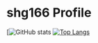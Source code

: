 # shg166 Profile
[![GitHub stats](https://github-readme-stats.vercel.app/api?username=shg166&show_icons=true)
[![Top Langs](https://github-readme-stats.vercel.app/api/top-langs/?username=shg166)](https://github.com/anuraghazra/github-readme-stats)



